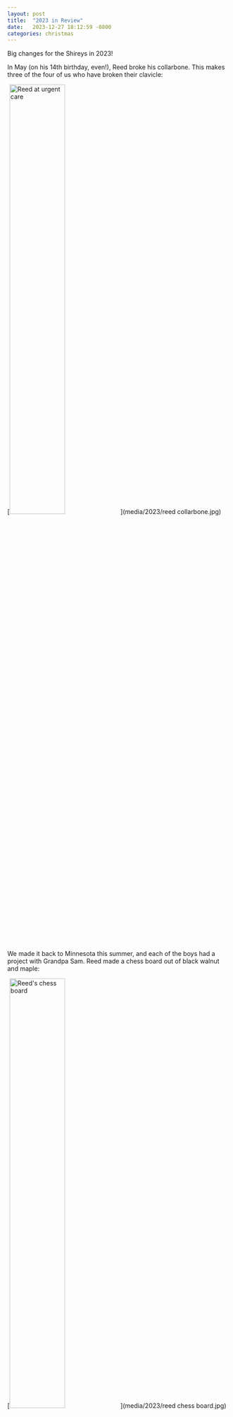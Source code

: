 ```yaml
---
layout: post
title:  "2023 in Review"
date:   2023-12-27 18:12:59 -0800
categories: christmas
---
```


Big changes for the Shireys in 2023!

In May (on his 14th birthday, even!), Reed broke his collarbone. This makes three of the four of us who have broken their clavicle:

[<img alt="Reed at urgent care" src="media/2023/reed collarbone.jpg" width="50%" />](media/2023/reed collarbone.jpg)

We made it back to Minnesota this summer, and each of the boys had a project with Grandpa Sam. Reed made a chess board out of black walnut and maple:

[<img alt="Reed's chess board" src="media/2023/reed chess board.jpg" width="50%" />](media/2023/reed chess board.jpg)

Jake made a black walnut table that is now sitting in his bedroom:

[<img alt="Jake's table" src="media/2023/jake table.jpg" width="50%" />](media/2023/jake table.jpg)

In June, Reed graduated from McKnight Middle School:

[<img alt="Reed's middle school graduation" src="media/2023/reeds middle school graduation.jpg" width="50%" />](media/2023/reeds middle school graduation.jpg)

Jake is a sophomore at Renton High School, and Reed is now a freshman:

[<img alt="jake and reed high school" src="media/2023/jake and reed high school.jpg" width="50%" />](media/2023/jake and reed high school.jpg)

Thare are both in _a capella_ together and are doing wonderfully. They went to homecoming with some friends, old and new:

[<img alt="Jake and Reed homecoming" src="media/2023/j and r homecoming 1.jpg" width="50%" />](media/2023/j and r homecoming 1.jpg)

[<img alt="Jake and Reed homecoming" src="media/2023/j and r homecoming 2.jpg" width="50%" />](media/2023/j and r homecoming 2.jpg)

Reed has joined the Renton High School boys' swim team:

[<img alt="Reed on the pool deck" src="media/2023/reed swim meet.jpg" width="50%" />](media/2023/reed swim meet.jpg)

Andrea completed her Master's Degree from Northwest University! She is now a Washington State Licensed Mental Health Counselor Associate and has been working at [Salvéo Counseling](https://www.salveocounseling.com/) in Redmond since August:

[<img alt="Andrea's commencement" src="media/2023/andrea commencement.jpg" width="50%" />](media/2023/andrea commencement.jpg)

After more than a decade, we finally made it to Vancouver this fall.

[<img alt="Vancouver" src="media/2023/family vancouver.jpg" width="50%" />](media/2023/family vancouver.jpg)

[<img alt="Vancouver" src="media/2023/a and a vancouver.jpg" width="50%" />](media/2023/a and a vancouver.jpg)

Jake started fencing at [Washington Fencing Academy](https://www.washingtonfencing.com/) in Issaquah. He _loves_ it, and he's always asking the instructors probing questions that help him improve:

[<img alt="Jake fencing" src="media/2023/jake fencing.jpg" width="50%" />](media/2023/jake fencing.jpg)

Our nephew Toby came to visit us this summer, and the family went to Mount Rainier (and almost made it to [Panorama Point](https://www.alltrails.com/trail/us/washington/panorama-point-via-skyline-trail)):

[<img alt="Adam and Reed Mount Rainier" src="media/2023/adam and reed mount rainier.jpg" width="50%" />](media/2023/adam and reed mount rainier.jpg)

Among other hikes, Adam did [Old Snowy Mountain](https://www.alltrails.com/trail/us/washington/old-snowy-mountain-via-snowgrass-trail) with a friend, catching a [glimpse of Mount Baker, Mount Adams, and Mount Rainier](https://www.youtube.com/watch?v=zXMyHJiYMrA) from the summit. Joe put together [a great video](https://www.youtube.com/watch?v=CAW-vEAx9oc) of the experience.

[<img alt="Old Snowy Mountain" src="media/2023/adam old snowy mountain.jpg" width="50%" />](media/2023/adam old snowy mountain.jpg)

He also hiked Mount Si to spread the ashes of our friend and neighbor, Tony:

[<img alt="Mount Si" src="media/2023/mount si.jpg" width="50%" />](media/2023/mount si.jpg)

We spent a lot of time this year as a family watching [NHK Grand Sumo](https://www3.nhk.or.jp/nhkworld/en/tv/sumo/). Jake is a huge [Wakatakakage](https://en.wikipedia.org/wiki/Wakatakakage_Atsushi) fan!

[<img alt="Jake Wakatakakage" src="media/2023/jake wakatakakage.jpg" width="50%" />](media/2023/jake wakatakakage.jpg)

We started checking out the various [Northwest Trolls](https://www.nwtrolls.org/)

[<img alt="Trolls" src="media/2023/family nw troll.jpg" width="50%" />](media/2023/family nw troll.jpg)

Our trivia team, [_I'm just here so I don't get fined_](https://www.mediaite.com/sports/im-just-here-so-i-dont-get-fined-marshawn-lynch-reveals-the-backstory-behind-one-of-the-most-infamous-pressers-in-sports-history/) has brought us great joy, and we took first place in this fall's league.

And we made sure to go see Weezer at the White River Ampitheatre =W=

[<img alt="Weezer!" src="media/2023/a and a weezer.jpg" width="50%" />](media/2023/a and a weezer.jpg)

Shasta is slowing down a bit - she's a more than ten years old now - so not many hikes this year. But she still has some pep in her every time the boys get home from school.

[<img alt="Shasta" src="media/2023/shasta.jpg" width="50%" />](media/2023/shasta.jpg)

Since mid October, we've been doing some [deliberate cold exposure](https://www.hubermanlab.com/newsletter/the-science-and-use-of-cold-exposure-for-health-and-performance), hopping into Puget Sound at Alki every Saturday morning.

[<img alt="Deliberate cold exposure collage" src="media/2023/dce.png" width="50%" />](media/2023/dce.png)
